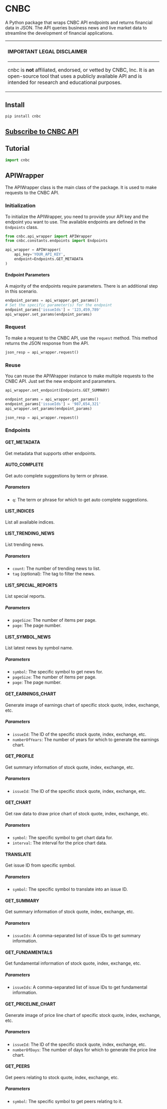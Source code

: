 # CNBC

A Python package that wraps CNBC API endpoints and returns financial data in JSON. The API queries business news and live market data to streamline the development of financial applications.
<table><tr><td>

#### IMPORTANT LEGAL DISCLAIMER

---

cnbc is **not** affiliated, endorsed, or vetted by CNBC, Inc. It is
an open-source tool that uses a publicly available API and is
intended for research and educational purposes.
</td></tr></table>

## Install

```shell
pip install cnbc
```

## [Subscribe to CNBC API](https://rapidapi.com/apidojo/api/cnbc/ 'CNBC API')

## Tutorial

```python
import cnbc
```

## APIWrapper
The APIWrapper class is the main class of the package. It is used to make requests to the CNBC API.

### Initialization
To initialize the APIWrapper, you need to provide your API key and the endpoint you want to use. The available endpoints are defined in the `Endpoints` class.
```python
from cnbc.api_wrapper import APIWrapper
from cnbc.constants.endpoints import Endpoints

api_wrapper = APIWrapper(
    api_key='YOUR_API_KEY',
    endpoint=Endpoints.GET_METADATA
)
```
#### Endpoint Parameters
A majority of the endpoints require parameters. There is an additional step in this scenario.
```python
endpoint_params = api_wrapper.get_params()
# Set the specific parameter(s) for the endpoint
endpoint_params['issueIds'] = '123,459,789'
api_wrapper.set_params(endpoint_params)
```

### Request
To make a request to the CNBC API, use the `request` method. This method returns the JSON response from the API.
```python
json_resp = api_wrapper.request()
```

### Reuse
You can reuse the APIWrapper instance to make multiple requests to the CNBC API. Just set the new endpoint and parameters.
```python
api_wrapper.set_endpoint(Endpoints.GET_SUMMARY)

endpoint_params = api_wrapper.get_params()
endpoint_params['issueIds'] = '987,654,321'
api_wrapper.set_params(endpoint_params)

json_resp = api_wrapper.request()
```

### Endpoints

#### GET_METADATA
Get metadata that supports other endpoints.

#### AUTO_COMPLETE
Get auto complete suggestions by term or phrase.
##### Parameters
- `q`: The term or phrase for which to get auto complete suggestions.

#### LIST_INDICES
List all available indices.

#### LIST_TRENDING_NEWS
List trending news.
##### Parameters
- `count`: The number of trending news to list.
- `tag` (optional): The tag to filter the news.

#### LIST_SPECIAL_REPORTS
List special reports.
##### Parameters
- `pageSize`: The number of items per page.
- `page`: The page number.

#### LIST_SYMBOL_NEWS
List latest news by symbol name.
##### Parameters
- `symbol`: The specific symbol to get news for.
- `pageSize`: The number of items per page.
- `page`: The page number.

#### GET_EARNINGS_CHART
Generate image of earnings chart of specific stock quote, index, exchange, etc.
##### Parameters
- `issueId`: The ID of the specific stock quote, index, exchange, etc.
- `numberOfYears`: The number of years for which to generate the earnings chart.

#### GET_PROFILE
Get summary information of stock quote, index, exchange, etc.
##### Parameters
- `issueId`: The ID of the specific stock quote, index, exchange, etc.

#### GET_CHART
Get raw data to draw price chart of stock quote, index, exchange, etc.
##### Parameters
- `symbol`: The specific symbol to get chart data for.
- `interval`: The interval for the price chart data.

#### TRANSLATE
Get issue ID from specific symbol.
##### Parameters
- `symbol`: The specific symbol to translate into an issue ID.

#### GET_SUMMARY
Get summary information of stock quote, index, exchange, etc.
##### Parameters
- `issueIds`: A comma-separated list of issue IDs to get summary information.

#### GET_FUNDAMENTALS
Get fundamental information of stock quote, index, exchange, etc.
##### Parameters
- `issueIds`: A comma-separated list of issue IDs to get fundamental information.

#### GET_PRICELINE_CHART
Generate image of price line chart of specific stock quote, index, exchange, etc.
##### Parameters
- `issueId`: The ID of the specific stock quote, index, exchange, etc.
- `numberOfDays`: The number of days for which to generate the price line chart.

#### GET_PEERS
Get peers relating to stock quote, index, exchange, etc.
##### Parameters
- `symbol`: The specific symbol to get peers relating to it.
